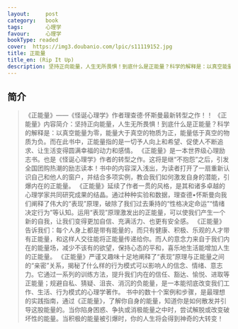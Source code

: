 ```yaml
---
layout:     post
category:   book
tags:       心理学
favour:     心理学
bookType: readed
cover:  https://img3.doubanio.com/lpic/s11119152.jpg
title: 正能量
title_en: (Rip It Up)
description: 坚持正向能量，人生无所畏惧！到底什么是正能量？科学的解释是：以真空能量为零，能量大于真空的物质为正，能量低于真空的物质为负。而在此书中，正能量指的是一切予人向上和希望、促使人不断追求、让生活变得圆满幸福的动力和感情。
---
```


## 简介
> 《正能量》——《怪诞心理学》作者理查德·怀斯曼最新转型之作！！
  《正能量》内容简介：坚持正向能量，人生无所畏惧！到底什么是正能量？科学的解释是：以真空能量为零，能量大于真空的物质为正，能量低于真空的物质为负。而在此书中，正能量指的是一切予人向上和希望、促使人不断追求、让生活变得圆满幸福的动力和感情。
  《正能量》是一本世界级心理励志书。也是《怪诞心理学》作者的转型之作。这将是继“不抱怨”之后，引发全国团购热潮的励志读本！书中的内容深入浅出，为读者打开了一扇重新认识自己和他人的窗户，并结合多项实例，教会我们如何激发自身的潜能，引爆内在的正能量。
  《正能量》延续了作者一贯的风格，是其和诸多卓越的心理学家共同研究成果的结晶。通过种种实验和数据，理查德•怀斯曼向我们阐释了伟大的“表现”原理，破除了我们过去秉持的“性格决定命运”“情绪决定行为”等认知。运用“表现”原理激发出的正能量，可以使我们产生一个新的自我，让我们变得更加自信、充满活力、也更有安全感。
  《正能量》告诉我们：每个人身上都是带有能量的，而只有健康、积极、乐观的人才带有正能量，和这样人交往能将正能量传递给你。而人的意念力来自于我们内在的能量场，减少不该有的欲望，保持心态的平和，喜乐地生活能增加人生的正能量。
  《正能量》严谨又趣味十足地阐释了“表现”原理与正能量之间的“亲密”关系，揭秘了什么样的行为模式可以影响人的信念、情绪、意志力。它通过一系列的训练方法，提升我们内在的信任、豁达、愉悦、进取等正能量；规避自私、猜疑、沮丧、消沉的负能量，是一本能彻底改变我们工作、生活、行为模式的心理学著作。
  书中的数十个案例和步骤，是最理想的实践指南，通过《正能量》，了解你自身的能量，知道你是如何散发并引导这股能量的。当你陷身困惑、争执或消极能量之中时，尝试解脱或改变破坏性的能量。当积极的能量被引爆时，你的人生将会得到神奇的大转变！